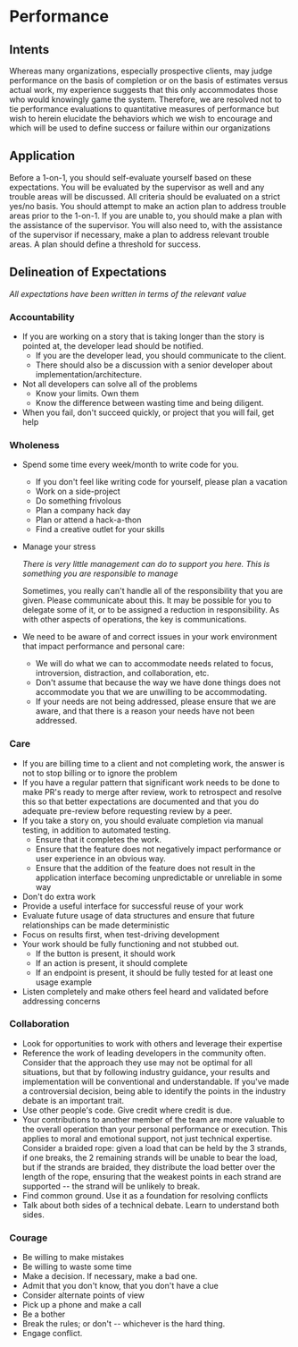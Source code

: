 # Performance
## Intents

Whereas many organizations, especially prospective clients, may judge performance on the basis of completion or on the basis of estimates versus actual work, my experience suggests that this only accommodates those who would knowingly game the system. Therefore, we are resolved not to tie performance evaluations to quantitative measures of performance but wish to herein elucidate the behaviors which we wish to encourage and which will be used to define success or failure within our organizations

## Application

Before a 1-on-1, you should self-evaluate yourself based on these expectations.  You will be evaluated by the supervisor as well and any trouble areas will be discussed.  All criteria should be evaluated on a strict yes/no basis.  You should attempt to make an action plan to address trouble areas prior to the 1-on-1.  If you are unable to, you should make a plan with the assistance of the supervisor.  You will also need to, with the assistance of the supervisor if necessary, make a plan to address relevant trouble areas.  A plan should define a threshold for success.

## Delineation of Expectations

*All expectations have been written in terms of the relevant value*

### Accountability

- If you are working on a story that is taking longer than the story is pointed at, the developer lead should
be notified.
  - If you are the developer lead, you should communicate to the client.
  - There should also be a discussion with a senior developer about implementation/architecture.
- Not all developers can solve all of the problems
  - Know your limits. Own them
  - Know the difference between wasting time and being diligent.
- When you fail, don't succeed quickly, or project that you will fail, get help

### Wholeness

- Spend some time every week/month to write code for you.
  - If you don't feel like writing code for yourself, please plan a vacation
  - Work on a side-project
  - Do something frivolous
  - Plan a company hack day
  - Plan or attend a hack-a-thon
  - Find a creative outlet for your skills
- Manage your stress

  *There is very little management can do to support you here.  This is something you are responsible to manage*

  Sometimes, you really can't handle all of the responsibility that you are given.  Please communicate about this. It may be possible for you to delegate some of it, or to be assigned a reduction in responsibility.  As with other aspects of operations, the key is communications.

- We need to be aware of and correct issues in your work environment that impact performance and personal care:
  - We will do what we can to accommodate needs related to focus, introversion, distraction, and collaboration, etc.
  - Don't assume that because the way we have done things does not accommodate you that we are unwilling to be accommodating.
  - If your needs are not being addressed, please ensure that we are aware, and that there is a reason your needs have not been addressed.

### Care

- If you are billing time to a client and not completing work, the answer is not to stop billing or to ignore the problem
- If you have a regular pattern that significant work needs to be done to make PR's ready to merge after review, work to retrospect and resolve this so that better expectations are documented and that you do adequate pre-review before requesting review by a peer.
- If you take a story on, you should evaluate completion via manual testing, in addition to automated testing.
  - Ensure that it completes the work.
  - Ensure that the feature does not negatively impact performance or user experience in an obvious way.
  - Ensure that the addition of the feature does not result in the application interface becoming unpredictable or unreliable in some way
- Don't do extra work
- Provide a useful interface for successful reuse of your work
- Evaluate future usage of data structures and ensure that future relationships can be made deterministic
- Focus on results first, when test-driving development
- Your work should be fully functioning and not stubbed out.
  - If the button is present, it should work
  - If an action is present, it should complete
  - If an endpoint is present, it should be fully tested for at least one usage example
- Listen completely and make others feel heard and validated before addressing concerns

### Collaboration

- Look for opportunities to work with others and leverage their expertise
- Reference the work of leading developers in the community often.  Consider that the approach they use may not be optimal for all situations, but that by following industry guidance, your results and implementation will be conventional and understandable.  If you've made a controversial decision, being able to identify the points in the industry debate is an important trait.
- Use other people's code.  Give credit where credit is due.
- Your contributions to another member of the team are more valuable to the overall operation than your personal performance or execution.  This applies to moral and emotional support, not just technical expertise.
  Consider a braided rope: given a load that can be held by the 3 strands, if one breaks, the 2 remaining strands will be unable to bear the load, but if the strands are braided, they distribute the load better over the length of the rope, ensuring that the weakest points in each strand are supported -- the strand will be unlikely to break.
- Find common ground.  Use it as a foundation for resolving conflicts
- Talk about both sides of a technical debate.  Learn to understand both sides.

### Courage

- Be willing to make mistakes
- Be willing to waste some time
- Make a decision.  If necessary, make a bad one.
- Admit that you don't know, that you don't have a clue
- Consider alternate points of view
- Pick up a phone and make a call
- Be a bother
- Break the rules; or don't -- whichever is the hard thing.
- Engage conflict.
